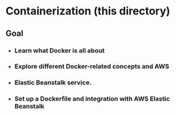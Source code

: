 # Containerization (this directory)

## Goal

- ### Learn what Docker is all about
- ### Explore different Docker-related concepts and AWS
- ### Elastic Beanstalk service.
- ### Set up a Dockerfile and integration with AWS Elastic Beanstalk
